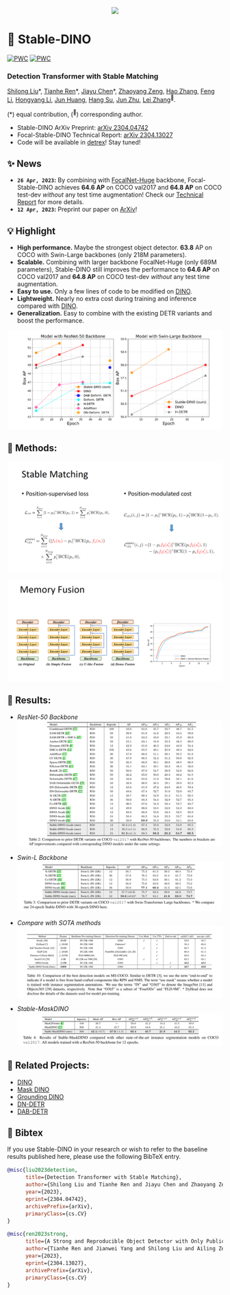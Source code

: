 <div align="center">
  <img src="./assets/logo.png" width="25%">
</div>

# :dragon_face: Stable-DINO

[![PWC](https://img.shields.io/endpoint.svg?url=https://paperswithcode.com/badge/a-strong-and-reproducible-object-detector/object-detection-on-coco-minival)](https://paperswithcode.com/sota/object-detection-on-coco-minival?p=a-strong-and-reproducible-object-detector) [![PWC](https://img.shields.io/endpoint.svg?url=https://paperswithcode.com/badge/a-strong-and-reproducible-object-detector/object-detection-on-coco)](https://paperswithcode.com/sota/object-detection-on-coco?p=a-strong-and-reproducible-object-detector)

<h3>Detection Transformer with Stable Matching</h3>

[Shilong Liu](http://www.lsl.zone/)\*, [Tianhe Ren](https://rentainhe.github.io/)\*, [Jiayu Chen](https://github.com/tuofeilunhifi)\*, [Zhaoyang Zeng](https://scholar.google.com/citations?user=U_cvvUwAAAAJ&hl=zh-CN&oi=ao), [Hao Zhang](https://scholar.google.com/citations?user=B8hPxMQAAAAJ&hl=zh-CN), [Feng Li](https://scholar.google.com/citations?user=ybRe9GcAAAAJ&hl=zh-CN), [Hongyang Li](https://github.com/LHY-HongyangLi), [Jun Huang](https://github.com/IDEA-Research/Stable-DINO), [Hang Su](https://scholar.google.com/citations?hl=en&user=dxN1_X0AAAAJ&view_op=list_works&sortby=pubdate), [Jun Zhu](https://scholar.google.com/citations?hl=en&user=axsP38wAAAAJ), [Lei Zhang](https://www.leizhang.org/)<sup>:email:</sup>.

(\*) equal contribution, (<sup>:email:</sup>) corresponding author.

- Stable-DINO ArXiv Preprint: [arXiv 2304.04742](https://arxiv.org/abs/2304.04742)
- Focal-Stable-DINO Technical Report: [arXiv 2304.13027](https://arxiv.org/abs/2304.13027)
- Code will be available in [detrex](https://github.com/IDEA-Research/detrex)! Stay tuned!

## :sparkles: News
- **`26 Apr, 2023`:** By combining with [FocalNet-Huge](https://github.com/microsoft/FocalNet) backbone, Focal-Stable-DINO achieves **64.6 AP** on COCO val2017 and **64.8 AP** on COCO test-dev *without* any test time augmentation! Check our [Technical Report](https://arxiv.org/abs/2304.13027) for more details.
- **`12 Apr, 2023`:** Preprint our paper on [ArXiv](https://arxiv.org/abs/2304.04742)! 

## :bulb: Highlight
- **High performance.** Maybe the strongest object detector. **63.8** AP on COCO with Swin-Large backbones (only 218M parameters).
- **Scalable.** Combining with larger backbone FocalNet-Huge (only 689M parameters), Stable-DINO still improves the performance to **64.6 AP** on COCO val2017 and **64.8 AP** on COCO test-dev *without* any test time augmentation.
- **Easy to use.** Only a few lines of code to be modified on [DINO](https://github.com/IDEA-Research/DINO).
- **Lightweight.** Nearly no extra cost during training and inference compared with [DINO](https://github.com/IDEA-Research/DINO).
- **Generalization.** Easy to combine with the existing DETR variants and boost the performance.

![Performance](assets/performance.png)


## :open_book: Methods:
![stable matching](assets/stable_matching.png)

![memory fusion](assets/memory_fusion.png)

## :fries: Results:
- *ResNet-50 Backbone*
![R50](assets/R50.png)

- *Swin-L Backbone*
![swinl](assets/swinl.png)

- *Compare with SOTA methods*
![sota](assets/sota.png)

- *Stable-MaskDINO*
![smd](assets/stable_maskdino.png)

<!-- - *Generalization*
![general](assets/generalization.png) -->


## :poultry_leg: Related Projects:
- [DINO](https://github.com/IDEA-Research/DINO)
- [Mask DINO](https://github.com/IDEA-Research/MaskDINO)
- [Grounding DINO](https://github.com/IDEA-Research/GroundingDINO)
- [DN-DETR](https://github.com/IDEA-Research/DN-DETR)
- [DAB-DETR](https://github.com/IDEA-Research/DAB-DETR)

## :avocado: Bibtex
If you use Stable-DINO in your research or wish to refer to the baseline results published here, please use the following BibTeX entry.

```BibTeX
@misc{liu2023detection,
      title={Detection Transformer with Stable Matching}, 
      author={Shilong Liu and Tianhe Ren and Jiayu Chen and Zhaoyang Zeng and Hao Zhang and Feng Li and Hongyang Li and Jun Huang and Hang Su and Jun Zhu and Lei Zhang},
      year={2023},
      eprint={2304.04742},
      archivePrefix={arXiv},
      primaryClass={cs.CV}
}
```

```BibTeX
@misc{ren2023strong,
      title={A Strong and Reproducible Object Detector with Only Public Datasets}, 
      author={Tianhe Ren and Jianwei Yang and Shilong Liu and Ailing Zeng and Feng Li and Hao Zhang and Hongyang Li and Zhaoyang Zeng and Lei Zhang},
      year={2023},
      eprint={2304.13027},
      archivePrefix={arXiv},
      primaryClass={cs.CV}
}
```
